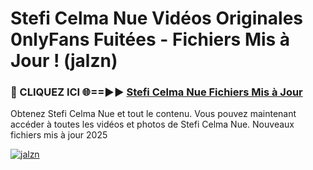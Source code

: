 # Stefi Celma Nue Vidéos Originales 0nlyFans Fuitées - Fichiers Mis à Jour ! (jalzn)

<h3>🔴 CLIQUEZ ICI 🌐==►► <a href="https://tinyurl.com/2pmr4ezf" rel="nofollow">Stefi Celma Nue Fichiers Mis à Jour</a></h3>

Obtenez Stefi Celma Nue et tout le contenu. Vous pouvez maintenant accéder à toutes les vidéos et photos de Stefi Celma Nue. Nouveaux fichiers mis à jour 2025

[![jalzn](https://i.imgur.com/6SNvagu.gif)](https://tinyurl.com/2pmr4ezf)

